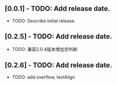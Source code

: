 ## [0.0.1] - TODO: Add release date.

* TODO: Describe initial release.
## [0.2.5] - TODO: Add release date.

* TODO: 兼容2.0.4版本增加空判断


## [0.2.6] - TODO: Add release date.

* TODO: add overflow, textAlign
